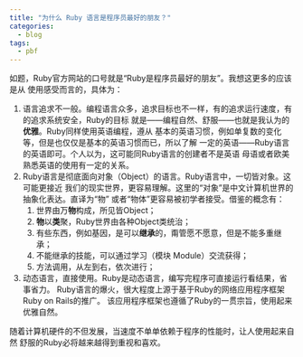 ```yaml
---
title: "为什么 Ruby 语言是程序员最好的朋友？"
categories:
  - blog
tags:
  - pbf
---
```


如题，Ruby官方网站的口号就是“Ruby是程序员最好的朋友”。我想这更多的应该是从
使用感受而言的，具体为：

1. 语言追求不一般。编程语言众多，追求目标也不一样，有的追求运行速度，有的追求系统安全，Ruby的目标
就是——编程自然、舒服——也就是我认为的**优雅**。Ruby同样使用英语编程，遵从
基本的英语习惯，例如单复数的变化等，但是也仅仅是基本的英语习惯而已，所以了解
一定的英语——Ruby语言的英语即可。个人以为，这可能同Ruby语言的创建者不是英语
母语或者欧美熟悉英语的使用有一定的关系。
2. Ruby语言是彻底面向对象（Object）的语言。Ruby语言中，一切皆对象。这可能更接近
我们的现实世界，更容易理解。这里的“对象”是中文计算机世界的抽象化表达。直译为“物”
或者“物体”更容易被初学者接受。借鉴的概念有：
   1. 世界由万**物**构成，所见皆Object；
   2. **物**以**类**聚，Ruby世界由各种Object类统治；
   3. 有些东西，例如基因，是可以**继承**的，甭管愿不愿意，但是不能多重继承；
   4. 不能继承的技能，可以通过学习（模块 Module）交流获得；
   5. 方法调用，从左到右，依次进行；
3. 动态语言，直接使用。Ruby是动态语言，编写完程序可直接运行看结果，省事省力。
Ruby语言的爆火，很大程度上源于基于Ruby的网络应用程序框架Ruby on Rails的推广。
该应用程序框架也遵循了Ruby的一贯宗旨，使用起来优雅自然。

随着计算机硬件的不但发展，当速度不单单依赖于程序的性能时，让人使用起来自然
舒服的Ruby必将越来越得到重视和喜欢。
